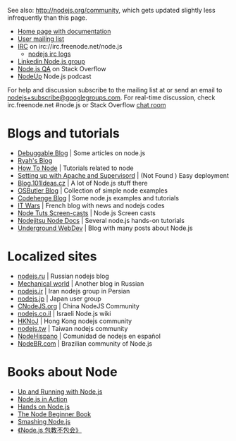 See also: <http://nodejs.org/community>, which gets updated slightly less infrequently than this page.

* [Home page with documentation](http://nodejs.org/)
* [User mailing list](http://groups.google.com/group/nodejs)
* [IRC](http://webchat.freenode.net/?channels=node.js) on irc://irc.freenode.net/node.js
   * [nodejs irc logs](http://logs.nodejs.org/channels)
* [Linkedin Node.js group](http://www.linkedin.com/groups?home=&gid=2906459&trk=anet_ug_hm)
* [Node.js QA](http://stackoverflow.com/questions/tagged/node.js) on Stack Overflow
* [NodeUp](http://nodeup.com) Node.js podcast

For help and discussion subscribe to the mailing list at or send an email to nodejs+subscribe@googlegroups.com. 
For real-time discussion, check irc.freenode.net #node.js or Stack Overflow [chat room](http://chat.stackoverflow.com/rooms/642/node-js.)

# Blogs and tutorials

* [Debuggable Blog](http://debuggable.com/blog) | Some articles on node.js
* [Ryah's Blog](http://four.livejournal.com/)
* [How To Node](http://howtonode.org/) | Tutorials related to node
* [Setting up with Apache and Supervisord](http://bigbangtechnology.com/preview/installation_configuration_deployment_node.js_applications_on_media_temple)          |  (Not Found )  Easy deployment  
* [Blog.101Ideas.cz](http://blog.101ideas.cz/) | A lot of Node.js stuff there
* [OSButler Blog](http://blog.osbutler.com/categories/node-by-example/) | Collection of simple node examples
* [Codehenge Blog](http://codehenge.net/blog/tag/node-js/) | Some node.js examples and tutorials
* [IT Wars](http://www.it-wars.com/categorie8/dev) | French blog with news and nodejs codes
* [Node Tuts Screen-casts](http://nodetuts.com) | Node.js Screen casts
* [Nodejitsu Node Docs](http://docs.nodejitsu.com) | Several node.js hands-on tutorials
* [Underground WebDev](http://www.udgwebdev.com) | Blog with many posts about Node.js

# Localized sites

* [nodejs.ru](http://nodejs.ru/) | Russian nodejs blog
* [Mechanical world](http://kuroikaze85.wordpress.com/all-node-js-entries/) | Another blog in Russian
* [nodejs.ir](http://nodejs.ir) | Iran nodejs group in Persian
* [nodejs.jp](http://nodejs.jp/) | Japan user group
* [CNodeJS.org](http://cnodejs.org) | China NodeJS Community
* [nodejs.co.il](http://nodejs.co.il) | Israeli Node.js wiki
* [HKNoJ](http://nodejs.hk) | Hong Kong nodejs community
* [nodejs.tw](http://nodejs.tw) | Taiwan nodejs community
* [NodeHispano](http://nodehispano.com) | Comunidad de nodejs en español
* [NodeBR.com](http://nodebr.com) | Brazilian community of Node.js

# Books about Node

* [Up and Running with Node.js](http://ofps.oreilly.com/titles/9781449398583)
* [Node.js in Action](http://www.manning.com/cantelon)
* [Hands on Node.js](http://nodetuts.com/handson-nodejs-book.html)
* [The Node Beginner Book](http://www.nodebeginner.org/)
* [Smashing Node.js](http://smashingnode.com/)
* [《Node.js 包教不包会》](https://github.com/alsotang/node-lessons)
